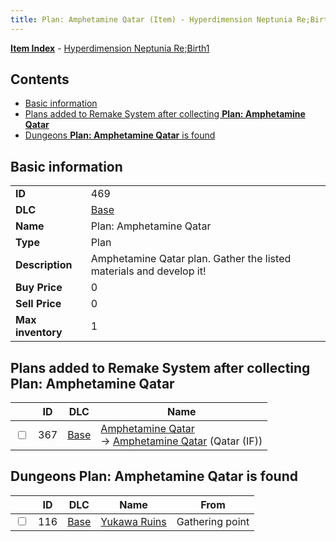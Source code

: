 ```yaml
---
title: Plan: Amphetamine Qatar (Item) - Hyperdimension Neptunia Re;Birth1
---
```


[**Item Index**](/neptunia/rb1/item/index.html) - [Hyperdimension Neptunia Re;Birth1](/neptunia/rb1)

## Contents

- [Basic information](#basic-information)
- [Plans added to Remake System after collecting **Plan: Amphetamine Qatar**](#plans-added-to-remake-system-after-collecting-plan-amphetamine-qatar)
- [Dungeons **Plan: Amphetamine Qatar** is found](#dungeons-plan-amphetamine-qatar-is-found)

## Basic information

|   |   |
| -- | -- |
| **ID** | 469 |
| **DLC** | [Base](/neptunia/rb1/dlc/1-base.html) |
| **Name** | Plan: Amphetamine Qatar |
| **Type** | Plan |
| **Description** | Amphetamine Qatar plan. Gather the listed materials and develop it! |
| **Buy Price** | 0 |
| **Sell Price** | 0 |
| **Max inventory** | 1 |


## Plans added to Remake System after collecting **Plan: Amphetamine Qatar**

|    | ID | DLC | Name |
| -- | -- | --- | ---- |
| <input type="checkbox" id="rb1-remake-1-367" class="trackbox" /> | 367 | [Base](/neptunia/rb1/dlc/1-base.html) | [Amphetamine Qatar](/neptunia/rb1/remake/1-367-amphetamine-qatar.html)<br /> → [Amphetamine Qatar](/neptunia/rb1/item/1-2312-amphetamine-qatar.html) (Qatar (IF)) |


## Dungeons **Plan: Amphetamine Qatar** is found

|    | ID | DLC | Name | From |
| -- | -- | --- | ---- | ---- |
| <input type="checkbox" id="rb1-dungeon-1-116" class="trackbox" /> | 116 | [Base](/neptunia/rb1/dlc/1-base.html) | [Yukawa Ruins](/neptunia/rb1/dungeon/1-116-yukawa-ruins.html) | Gathering point |
